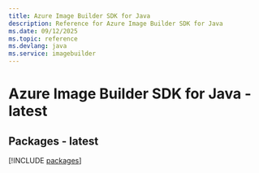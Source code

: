 ```yaml
---
title: Azure Image Builder SDK for Java
description: Reference for Azure Image Builder SDK for Java
ms.date: 09/12/2025
ms.topic: reference
ms.devlang: java
ms.service: imagebuilder
---
```

# Azure Image Builder SDK for Java - latest
## Packages - latest
[!INCLUDE [packages](image-builder-index.md)]
